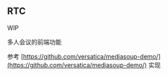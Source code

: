 ## RTC

WIP

多人会议的前端功能

参考 [https://github.com/versatica/mediasoup-demo/](https://github.com/versatica/mediasoup-demo/) 实现
